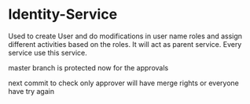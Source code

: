 # Identity-Service
Used to create User and do modifications in user name roles and assign different activities based on the roles. It will act as parent service. Every service use this service.

master branch is protected now for the approvals

next commit to check only approver will have merge rights or everyone have
try again
